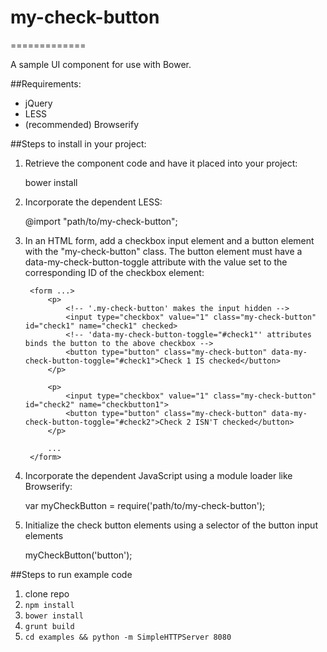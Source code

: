 # my-check-button
=============

A sample UI component for use with Bower.

##Requirements:
- jQuery
- LESS
- (recommended) Browserify

##Steps to install in your project:

1. Retrieve the component code and have it placed into your project:

    bower install <github url>

2. Incorporate the dependent LESS:

    @import "path/to/my-check-button";

3. In an HTML form, add a checkbox input element and a button element with the
   "my-check-button" class. The button element must have a
   data-my-check-button-toggle attribute with the value set to the
   corresponding ID of the checkbox element:

        <form ...>
            <p>
                <!-- '.my-check-button' makes the input hidden -->
                <input type="checkbox" value="1" class="my-check-button" id="check1" name="check1" checked>
                <!-- 'data-my-check-button-toggle="#check1"' attributes binds the button to the above checkbox -->
                <button type="button" class="my-check-button" data-my-check-button-toggle="#check1">Check 1 IS checked</button>
            </p>

            <p>
                <input type="checkbox" value="1" class="my-check-button" id="check2" name="checkbutton1">
                <button type="button" class="my-check-button" data-my-check-button-toggle="#check2">Check 2 ISN'T checked</button>
            </p>

            ...
        </form>

4. Incorporate the dependent JavaScript using a module loader like Browserify:

    var myCheckButton = require('path/to/my-check-button');

5.  Initialize the check button elements using a selector of the button input elements

    myCheckButton('button');


##Steps to run example code
1. clone repo
2. `npm install`
3. `bower install`
4. `grunt build`
5. `cd examples && python -m SimpleHTTPServer 8080`

